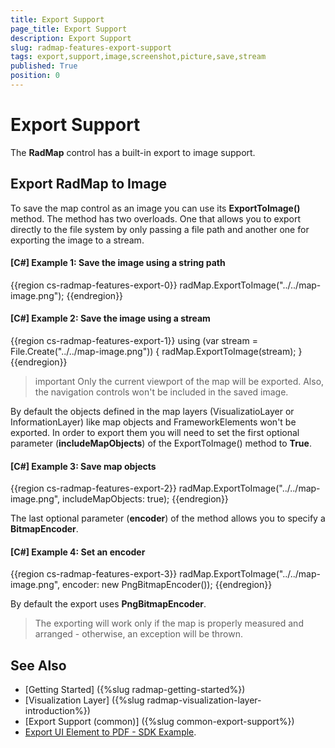 ```yaml
---
title: Export Support
page_title: Export Support
description: Export Support
slug: radmap-features-export-support
tags: export,support,image,screenshot,picture,save,stream
published: True
position: 0
---
```


# Export Support

The __RadMap__ control has a built-in export to image support.

## Export RadMap to Image

To save the map control as an image you can use its __ExportToImage()__ method. The method has two overloads. One that allows you to export directly to the file system by only passing a file path аnd another one for exporting the image to a stream.

#### __[C#] Example 1: Save the image using a string path__
{{region cs-radmap-features-export-0}}
	radMap.ExportToImage("../../map-image.png");
{{endregion}}

#### __[C#] Example 2: Save the image using a stream__
{{region cs-radmap-features-export-1}}
	using (var stream = File.Create("../../map-image.png"))
	{
		radMap.ExportToImage(stream);
	}   
{{endregion}}

>important Only the current viewport of the map will be exported. Also, the navigation controls won't be included in the saved image.

By default the objects defined in the map layers (VisualizatioLayer or InformationLayer) like map objects and FrameworkElements won't be exported. In order to export them you will need to set the first optional parameter (__includeMapObjects__) of the ExportToImage() method to __True__.

#### __[C#] Example 3: Save map objects__
{{region cs-radmap-features-export-2}}
	radMap.ExportToImage("../../map-image.png", includeMapObjects: true);
{{endregion}}

The last optional parameter (__encoder__) of the method allows you to specify a __BitmapEncoder__.

#### __[C#] Example 4: Set an encoder__
{{region cs-radmap-features-export-3}}
	radMap.ExportToImage("../../map-image.png", encoder: new PngBitmapEncoder());
{{endregion}}

By default the export uses __PngBitmapEncoder__.

> The exporting will work only if the map is properly measured and arranged - otherwise, an exception will be thrown.
	
## See Also
 * [Getting Started] ({%slug radmap-getting-started%})
 * [Visualization Layer] ({%slug radmap-visualization-layer-introduction%})
 * [Export Support (common)] ({%slug common-export-support%})
 * [Export UI Element to PDF - SDK Example](https://github.com/telerik/xaml-sdk/tree/master/PdfProcessing/ExportUIElement).
